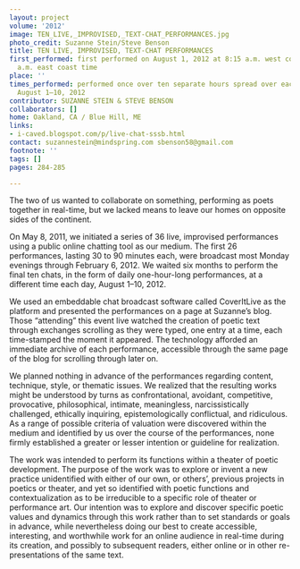 ```yaml
---
layout: project
volume: '2012'
image: TEN_LIVE,_IMPROVISED,_TEXT-CHAT_PERFORMANCES.jpg
photo_credit: Suzanne Stein/Steve Benson
title: TEN LIVE, IMPROVISED, TEXT-CHAT PERFORMANCES
first_performed: first performed on August 1, 2012 at 8:15 a.m. west coast time, 11:15
  a.m. east coast time
place: ''
times_performed: performed once over ten separate hours spread over each of ten days,
  August 1—10, 2012
contributor: SUZANNE STEIN & STEVE BENSON
collaborators: []
home: Oakland, CA / Blue Hill, ME
links:
- i-caved.blogspot.com/p/live-chat-sssb.html
contact: suzannestein@mindspring.com sbenson58@gmail.com
footnote: ''
tags: []
pages: 284-285

---
```


The two of us wanted to collaborate on something, performing as poets together in real-time, but we lacked means to leave our homes on opposite sides of the continent. 

On May 8, 2011, we initiated a series of 36 live, improvised performances using a public online chatting tool as our medium. The first 26 performances, lasting 30 to 90 minutes each, were broadcast most Monday evenings through February 6, 2012. We waited six months to perform the final ten chats, in the form of daily one-hour-long performances, at a different time each day, August 1–10, 2012. 

We used an embeddable chat broadcast software called CoverItLive as the platform and presented the performances on a page at Suzanne’s blog. Those “attending” this event live watched the creation of poetic text through exchanges scrolling as they were typed, one entry at a time, each time-stamped the moment it appeared. The technology afforded an immediate archive of each performance, accessible through the same page of the blog for scrolling through later on.

We planned nothing in advance of the performances regarding content, technique, style, or thematic issues. We realized that the resulting works might be understood by turns as confrontational, avoidant, competitive, provocative, philosophical, intimate, meaningless, narcissistically challenged, ethically inquiring, epistemologically conflictual, and ridiculous. As a range of possible criteria of valuation were discovered within the medium and identified by us over the course of the performances, none firmly established a greater or lesser intention or guideline for realization. 

The work was intended to perform its functions within a theater of poetic development. The purpose of the work was to explore or invent a new practice unidentified with either of our own, or others’, previous projects in poetics or theater, and yet so identified with poetic functions and contextualization as to be irreducible to a specific role of theater or performance art. Our intention was to explore and discover specific poetic values and dynamics through this work rather than to set standards or goals in advance, while nevertheless doing our best to create accessible, interesting, and worthwhile work for an online audience in real-time during its creation, and possibly to subsequent readers, either online or in other re-presentations of the same text.
